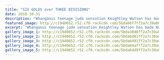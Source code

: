 ```yaml
---
title: "SIX GOLDS over THREE DIVISIONS"
date: 2018-10-31
description: "Whanganui teenage judo sensation Keightley Watson has made NZ history by winning six golds over three divisions..."
featured_image: http://c1940652.r52.cf0.rackcdn.com/5bda66f7ff2a7c39a8000220/with-cup.290-jpg.jpg
excerpt: "Whanganui teenage judo sensation Keightley Watson has made New Zealand history by winning six golds over three divisions"
gallery_image_1: http://c1940652.r52.cf0.rackcdn.com/5bda3046ff2a7c39a80001fe/Keighley-1st-in-history-CHRON-31-oct.jpg
gallery_image_2: http://c1940652.r52.cf0.rackcdn.com/5bda6481ff2a7c39a800020a/1.jpg
gallery_image_3: http://c1940652.r52.cf0.rackcdn.com/5bda6491ff2a7c39a800020c/8.jpg
gallery_image_4: http://c1940652.r52.cf0.rackcdn.com/5bda64afff2a7c39a800020e/16.jpg
gallery_image_5: http://c1940652.r52.cf0.rackcdn.com/5bda64d9ff2a7c39a8000212/17.jpg
---
```

